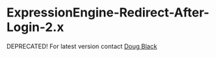 # ExpressionEngine-Redirect-After-Login-2.x

DEPRECATED!  For latest version contact [Doug Black](https://github.com/dougblackjr)
